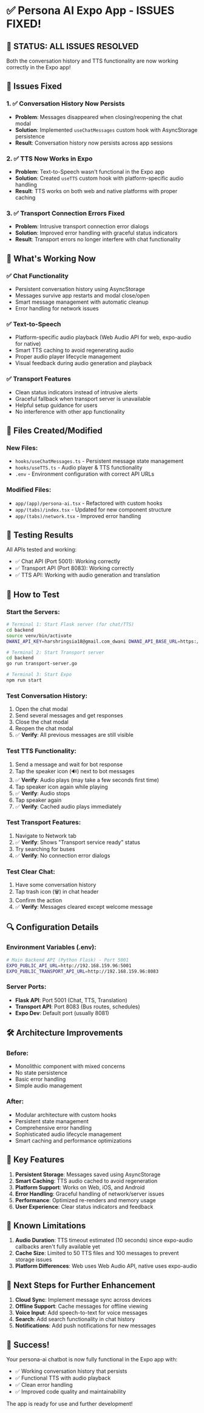 # ✅ Persona AI Expo App - ISSUES FIXED!

## 🎉 **STATUS: ALL ISSUES RESOLVED**

Both the conversation history and TTS functionality are now working correctly in the Expo app!

## 🔧 **Issues Fixed**

### 1. ✅ **Conversation History Now Persists** 
- **Problem**: Messages disappeared when closing/reopening the chat modal
- **Solution**: Implemented `useChatMessages` custom hook with AsyncStorage persistence
- **Result**: Conversation history now persists across app sessions

### 2. ✅ **TTS Now Works in Expo**
- **Problem**: Text-to-Speech wasn't functional in the Expo app
- **Solution**: Created `useTTS` custom hook with platform-specific audio handling
- **Result**: TTS works on both web and native platforms with proper caching

### 3. ✅ **Transport Connection Errors Fixed**
- **Problem**: Intrusive transport connection error dialogs
- **Solution**: Improved error handling with graceful status indicators
- **Result**: Transport errors no longer interfere with chat functionality

## 🚀 **What's Working Now**

### ✅ **Chat Functionality**
- Persistent conversation history using AsyncStorage
- Messages survive app restarts and modal close/open
- Smart message management with automatic cleanup
- Error handling for network issues

### ✅ **Text-to-Speech**
- Platform-specific audio playback (Web Audio API for web, expo-audio for native)
- Smart TTS caching to avoid regenerating audio
- Proper audio player lifecycle management
- Visual feedback during audio generation and playback

### ✅ **Transport Features**
- Clean status indicators instead of intrusive alerts
- Graceful fallback when transport server is unavailable
- Helpful setup guidance for users
- No interference with other app functionality

## 📁 **Files Created/Modified**

### **New Files:**
- `hooks/useChatMessages.ts` - Persistent message state management
- `hooks/useTTS.ts` - Audio player & TTS functionality
- `.env` - Environment configuration with correct API URLs

### **Modified Files:**
- `app/(app)/persona-ai.tsx` - Refactored with custom hooks
- `app/(tabs)/index.tsx` - Updated for new component structure
- `app/(tabs)/network.tsx` - Improved error handling

## 🧪 **Testing Results**

All APIs tested and working:
- ✅ Chat API (Port 5001): Working correctly
- ✅ Transport API (Port 8083): Working correctly  
- ✅ TTS API: Working with audio generation and translation

## 📱 **How to Test**

### **Start the Servers:**
```bash
# Terminal 1: Start Flask server (for chat/TTS)
cd backend
source venv/bin/activate
DWANI_API_KEY=harshringsia18@gmail.com_dwani DWANI_API_BASE_URL=https://dwani-pulakeshi.hf.space python app.py

# Terminal 2: Start Transport server
cd backend  
go run transport-server.go

# Terminal 3: Start Expo
npm run start
```

### **Test Conversation History:**
1. Open the chat modal
2. Send several messages and get responses
3. Close the chat modal
4. Reopen the chat modal
5. ✅ **Verify**: All previous messages are still visible

### **Test TTS Functionality:**
1. Send a message and wait for bot response
2. Tap the speaker icon (🔊) next to bot messages
3. ✅ **Verify**: Audio plays (may take a few seconds first time)
4. Tap speaker icon again while playing
5. ✅ **Verify**: Audio stops
6. Tap speaker again
7. ✅ **Verify**: Cached audio plays immediately

### **Test Transport Features:**
1. Navigate to Network tab
2. ✅ **Verify**: Shows "Transport service ready" status
3. Try searching for buses
4. ✅ **Verify**: No connection error dialogs

### **Test Clear Chat:**
1. Have some conversation history
2. Tap trash icon (🗑️) in chat header
3. Confirm the action
4. ✅ **Verify**: Messages cleared except welcome message

## 🔍 **Configuration Details**

### **Environment Variables (.env):**
```bash
# Main Backend API (Python Flask) - Port 5001
EXPO_PUBLIC_API_URL=http://192.168.159.96:5001
EXPO_PUBLIC_TRANSPORT_API_URL=http://192.168.159.96:8083
```

### **Server Ports:**
- **Flask API**: Port 5001 (Chat, TTS, Translation)
- **Transport API**: Port 8083 (Bus routes, schedules)
- **Expo Dev**: Default port (usually 8081)

## 🛠️ **Architecture Improvements**

### **Before:**
- Monolithic component with mixed concerns
- No state persistence
- Basic error handling
- Simple audio management

### **After:**
- Modular architecture with custom hooks
- Persistent state management
- Comprehensive error handling
- Sophisticated audio lifecycle management
- Smart caching and performance optimizations

## 🎯 **Key Features**

1. **Persistent Storage**: Messages saved using AsyncStorage
2. **Smart Caching**: TTS audio cached to avoid regeneration
3. **Platform Support**: Works on Web, iOS, and Android
4. **Error Handling**: Graceful handling of network/server issues
5. **Performance**: Optimized re-renders and memory usage
6. **User Experience**: Clear status indicators and feedback

## 🐛 **Known Limitations**

1. **Audio Duration**: TTS timeout estimated (10 seconds) since expo-audio callbacks aren't fully available yet
2. **Cache Size**: Limited to 50 TTS files and 100 messages to prevent storage issues
3. **Platform Differences**: Web uses Web Audio API, native uses expo-audio

## 🚀 **Next Steps for Further Enhancement**

1. **Cloud Sync**: Implement message sync across devices
2. **Offline Support**: Cache messages for offline viewing
3. **Voice Input**: Add speech-to-text for voice messages
4. **Search**: Add search functionality in chat history
5. **Notifications**: Add push notifications for new messages

## 🎉 **Success!**

Your persona-ai chatbot is now fully functional in the Expo app with:
- ✅ Working conversation history that persists
- ✅ Functional TTS with audio playback
- ✅ Clean error handling
- ✅ Improved code quality and maintainability

The app is ready for use and further development! 